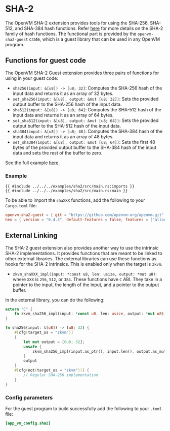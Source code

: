 # SHA-2

The OpenVM SHA-2 extension provides tools for using the SHA-256, SHA-512, and SHA-384 hash functions. Refer [here](https://nvlpubs.nist.gov/nistpubs/FIPS/NIST.FIPS.180-4.pdf) for more details on the SHA-2 family of hash functions.
The functional part is provided by the `openvm-sha2-guest` crate, which is a guest library that can be used in any OpenVM program.

## Functions for guest code

The OpenVM SHA-2 Guest extension provides three pairs of functions for using in your guest code:

- `sha256(input: &[u8]) -> [u8; 32]`: Computes the SHA-256 hash of the input data and returns it as an array of 32 bytes.
- `set_sha256(input: &[u8], output: &mut [u8; 32])`: Sets the provided output buffer to the SHA-256 hash of the input data.
- `sha512(input: &[u8]) -> [u8; 64]`: Computes the SHA-512 hash of the input data and returns it as an array of 64 bytes.
- `set_sha512(input: &[u8], output: &mut [u8; 64])`: Sets the provided output buffer to the SHA-512 hash of the input data.
- `sha384(input: &[u8]) -> [u8; 48]`: Computes the SHA-384 hash of the input data and returns it as an array of 48 bytes.
- `set_sha384(input: &[u8], output: &mut [u8; 64])`: Sets the first 48 bytes of the provided output buffer to the SHA-384 hash of the input data and sets the rest of the buffer to zero.

See the full example [here](https://github.com/openvm-org/openvm/blob/main/examples/sha2/src/main.rs).

### Example

```rust,no_run,noplayground
{{ #include ../../../examples/sha2/src/main.rs:imports }}
{{ #include ../../../examples/sha2/src/main.rs:main }}
```

To be able to import the `shaXXX` functions, add the following to your `Cargo.toml` file:

```toml
openvm-sha2-guest = { git = "https://github.com/openvm-org/openvm.git" }
hex = { version = "0.4.3", default-features = false, features = ["alloc"] }
```

## External Linking

The SHA-2 guest extension also provides another way to use the intrinsic SHA-2 implementations. It provides functions that are meant to be linked to other external libraries. The external libraries can use these functions as hooks for the SHA-2 intrinsics. This is enabled only when the target is `zkvm`.

- `zkvm_shaXXX_impl(input: *const u8, len: usize, output: *mut u8)`: where `XXX` is `256`, `512`, or `384`. These functions have `C` ABI. They take in a pointer to the input, the length of the input, and a pointer to the output buffer.

In the external library, you can do the following:

```rust
extern "C" {
    fn zkvm_sha256_impl(input: *const u8, len: usize, output: *mut u8);
}

fn sha256(input: &[u8]) -> [u8; 32] {
    #[cfg(target_os = "zkvm")]
    {
        let mut output = [0u8; 32];
        unsafe {
            zkvm_sha256_impl(input.as_ptr(), input.len(), output.as_mut_ptr() as *mut u8);
        }
        output
    }
    #[cfg(not(target_os = "zkvm"))] {
        // Regular SHA-256 implementation
    }
}
```

### Config parameters

For the guest program to build successfully add the following to your `.toml` file:

```toml
[app_vm_config.sha2]
```
